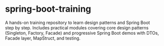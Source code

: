 # spring-boot-training
A hands-on training repository to learn design patterns and Spring Boot step by step. Includes practical modules covering core design patterns (Singleton, Factory, Facade) and progressive Spring Boot demos with DTOs, Facade layer, MapStruct, and testing.

